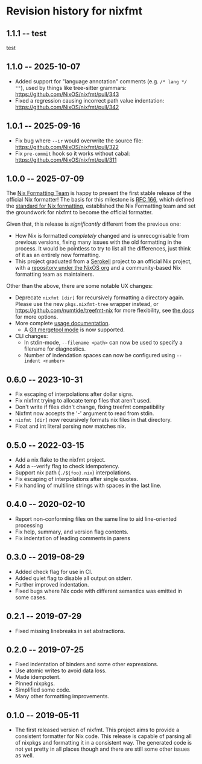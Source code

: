 # Revision history for nixfmt

## 1.1.1 -- test
test

## 1.1.0 -- 2025-10-07

- Added support for "language annotation" comments (e.g. `/* lang */ ""`), used by things like tree-sitter grammars: <https://github.com/NixOS/nixfmt/pull/343>
- Fixed a regression causing incorrect path value indentation: <https://github.com/NixOS/nixfmt/pull/342>

## 1.0.1 -- 2025-09-16

- Fix bug where `--ir` would overwrite the source file: <https://github.com/NixOS/nixfmt/pull/322>
- Fix `pre-commit` hook so it works without cabal: <https://github.com/NixOS/nixfmt/pull/311>

## 1.0.0 -- 2025-07-09

The [Nix Formatting Team](https://nixos.org/community/teams/formatting/) is happy to present the first stable release of the official Nix formatter! The basis for this milestone is [RFC 166](https://github.com/NixOS/rfcs/pull/166), which defined the [standard for Nix formatting](https://github.com/NixOS/nixfmt/blob/master/standard.md), established the Nix Formatting team and set the groundwork for nixfmt to become the official formatter.

Given that, this release is _significantly_ different from the previous one:
- How Nix is formatted _completely_ changed and is unrecognisable from previous versions, fixing many issues with the old formatting in the process. It would be pointless to try to list all the differences, just think of it as an entirely new formatting.
- This project graduated from a [Serokell](https://serokell.io/) project to an official Nix project, with a [repository under the NixOS org](https://github.com/nixos/nixfmt) and a community-based Nix formatting team as maintainers.

Other than the above, there are some notable UX changes:
- Deprecate `nixfmt [dir]` for recursively formatting a directory again. Please use the new `pkgs.nixfmt-tree` wrapper instead, or <https://github.com/numtide/treefmt-nix> for more flexibility, see [the docs](https://github.com/nixos/nixfmt?tab=readme-ov-file#in-a-project) for more options.
- More complete [usage documentation](https://github.com/nixos/nixfmt?tab=readme-ov-file#installation).
  - A [Git mergetool mode](https://github.com/nixos/nixfmt?tab=readme-ov-file#git-mergetool) is now supported.
- CLI changes:
  - In stdin-mode, `--filename <path>` can now be used to specify a filename for diagnostics.
  - Number of indendation spaces can now be configured using `--indent <number>`

## 0.6.0 -- 2023-10-31

* Fix escaping of interpolations after dollar signs.
* Fix nixfmt trying to allocate temp files that aren't used.
* Don't write if files didn't change, fixing treefmt compatibility
* Nixfmt now accepts the '-' argument to read from stdin.
* `nixfmt [dir]` now recursively formats nix files in that directory.
* Float and int literal parsing now matches nix.

## 0.5.0 -- 2022-03-15

* Add a nix flake to the nixfmt project.
* Add a --verify flag to check idempotency.
* Support nix path (`./${foo}.nix`) interpolations.
* Fix escaping of interpolations after single quotes.
* Fix handling of multiline strings with spaces in the last line.

## 0.4.0 -- 2020-02-10

* Report non-conforming files on the same line to aid line-oriented processing
* Fix help, summary, and version flag contents.
* Fix indentation of leading comments in parens

## 0.3.0 -- 2019-08-29

* Added check flag for use in CI.
* Added quiet flag to disable all output on stderr.
* Further improved indentation.
* Fixed bugs where Nix code with different semantics was emitted in some cases.

## 0.2.1 -- 2019-07-29

* Fixed missing linebreaks in set abstractions.

## 0.2.0 -- 2019-07-25

* Fixed indentation of binders and some other expressions.
* Use atomic writes to avoid data loss.
* Made idempotent.
* Pinned nixpkgs.
* Simplified some code.
* Many other formatting improvements.

## 0.1.0 -- 2019-05-11

* The first released version of nixfmt. This project aims to provide a
  consistent formatter for Nix code. This release is capable of parsing all of
  nixpkgs and formatting it in a consistent way. The generated code is not yet
  pretty in all places though and there are still some other issues as well.
